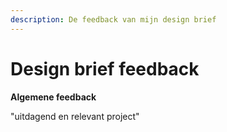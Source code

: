 ```yaml
---
description: De feedback van mijn design brief
---
```


# Design brief feedback

**Algemene feedback**

"uitdagend en relevant project"&#x20;

<figure><img src="../../.gitbook/assets/Scherm­afbeelding 2023-04-25 om 08.40.35.png" alt=""><figcaption></figcaption></figure>

<figure><img src="../../.gitbook/assets/Scherm­afbeelding 2023-04-25 om 08.40.49.png" alt=""><figcaption></figcaption></figure>

<figure><img src="../../.gitbook/assets/Scherm­afbeelding 2023-04-25 om 08.41.01.png" alt=""><figcaption></figcaption></figure>
